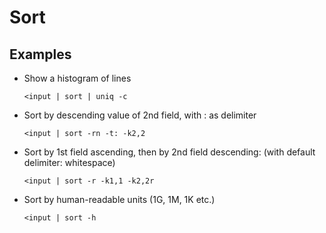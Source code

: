# Sort

## Examples

* Show a histogram of lines

  `<input | sort | uniq -c`

* Sort by descending value of 2nd field, with : as delimiter

  `<input | sort -rn -t: -k2,2`

* Sort by 1st field ascending, then by 2nd field descending: (with default delimiter: whitespace)

  `<input | sort -r -k1,1 -k2,2r`

* Sort by human-readable units (1G, 1M, 1K etc.)

  `<input | sort -h`
